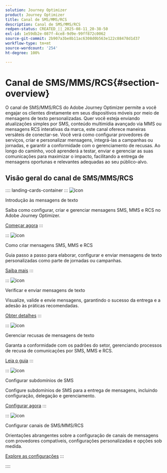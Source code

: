 ```yaml
---
solution: Journey Optimizer
product: Journey Optimizer
title: Canal de SMS/MMS/RCS
description: Canal de SMS/MMS/RCS
redpen-status: CREATED_||_2025-08-11_20-38-50
exl-id: 1e59db2e-087f-4ce8-9d9e-99ff872c0062
source-git-commit: 2b907a3be8b11ac6308d0b563e122c88478d1d37
workflow-type: tm+mt
source-wordcount: '254'
ht-degree: 100%

---
```


# Canal de SMS/MMS/RCS{#section-overview}

O canal de SMS/MMS/RCS do Adobe Journey Optimizer permite a você engajar os clientes diretamente em seus dispositivos móveis por meio de mensagens de texto personalizadas. Quer você esteja enviando atualizações simples por SMS, conteúdo multimídia avançado via MMS ou mensagens RCS interativas da marca, este canal oferece maneiras versáteis de conectar-se. Você verá como configurar provedores de serviços, criar e personalizar mensagens, integrá-las a campanhas ou jornadas, e garantir a conformidade com o gerenciamento de recusas. Ao longo do caminho, você aprenderá a testar, enviar e gerenciar as suas comunicações para maximizar o impacto, facilitando a entrega de mensagens oportunas e relevantes adequadas ao seu público-alvo.

## Visão geral do canal de SMS/MMS/RCS

:::: landing-cards-container
:::
![icon](https://cdn.experienceleague.adobe.com/icons/circle-play.svg)

Introdução às mensagens de texto

Saiba como configurar, criar e gerenciar mensagens SMS, MMS e RCS no Adobe Journey Optimizer.

[Começar agora](../using/sms/get-started-sms.md)
:::

:::
![icon](https://cdn.experienceleague.adobe.com/icons/list-check.svg)

Como criar mensagens SMS, MMS e RCS

Guia passo a passo para elaborar, configurar e enviar mensagens de texto personalizadas como parte de jornadas ou campanhas.

[Saiba mais](../using/sms/create-sms.md)
:::

:::
![icon](https://cdn.experienceleague.adobe.com/icons/list-check.svg)

Verificar e enviar mensagens de texto

Visualize, valide e envie mensagens, garantindo o sucesso da entrega e a adesão às práticas recomendadas.

[Obter detalhes](../using/sms/send-sms.md)
:::

:::
![icon](https://cdn.experienceleague.adobe.com/icons/shield-halved.svg)

Gerenciar recusas de mensagens de texto

Garanta a conformidade com os padrões do setor, gerenciando processos de recusa de comunicações por SMS, MMS e RCS.

[Leia o guia](../using/sms/sms-opt-out.md)
:::

:::
![icon](https://cdn.experienceleague.adobe.com/icons/gear.svg)

Configurar subdomínios de SMS

Configure subdomínios de SMS para a entrega de mensagens, incluindo configuração, delegação e gerenciamento.

[Configurar agora](../using/sms/sms-subdomains.md)
:::

:::
![icon](https://cdn.experienceleague.adobe.com/icons/code-branch.svg)

Configurar canais de SMS/MMS/RCS

Orientações abrangentes sobre a configuração de canais de mensagens com provedores compatíveis, configurações personalizadas e opções sob medida.

[Explore as configurações](configure-sms-landing-page.md)
:::

::::
